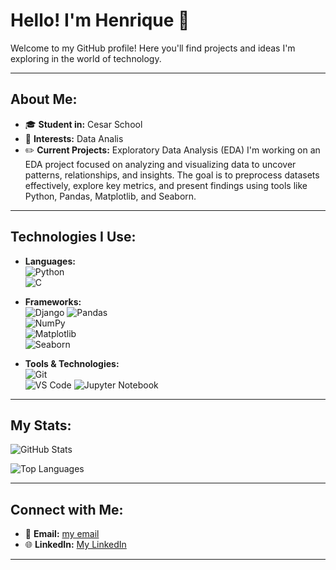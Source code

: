# Hello! I'm Henrique 👋

Welcome to my GitHub profile! Here you'll find projects and ideas I'm exploring in the world of technology.

---

## About Me:
- 🎓 **Student in:** Cesar School 
- 🚀 **Interests:** Data Analis
- ✏️ **Current Projects:** Exploratory Data Analysis (EDA)
I'm working on an EDA project focused on analyzing and visualizing data to uncover patterns, relationships, and insights. The goal is to preprocess datasets effectively, explore key metrics, and present findings using tools like Python, Pandas, Matplotlib, and Seaborn.

---

## Technologies I Use:
- **Languages:**  
  ![Python](https://img.shields.io/badge/-Python-3776AB?style=flat-square&logo=python&logoColor=white)  
  ![C](https://img.shields.io/badge/-C-A8B9CC?style=flat-square&logo=c&logoColor=white)  
  

- **Frameworks:**  
  ![Django](https://img.shields.io/badge/-Django-092E20?style=flat-square&logo=django&logoColor=white)
  ![Pandas](https://img.shields.io/badge/-Pandas-150458?style=flat-square&logo=pandas&logoColor=white)  
  ![NumPy](https://img.shields.io/badge/-NumPy-013243?style=flat-square&logo=numpy&logoColor=white)  
  ![Matplotlib](https://img.shields.io/badge/-Matplotlib-013243?style=flat-square&logo=&logoColor=white)  
  ![Seaborn](https://img.shields.io/badge/-Seaborn-3776AB?style=flat-square&logo=&logoColor=white)  

  
- **Tools & Technologies:**  
  ![Git](https://img.shields.io/badge/-Git-F05032?style=flat-square&logo=git&logoColor=white)  
  ![VS Code](https://img.shields.io/badge/-VS%20Code-007ACC?style=flat-square&logo=visual-studio-code&logoColor=white)
  ![Jupyter Notebook](https://img.shields.io/badge/-Jupyter-FA9441?style=flat-square&logo=jupyter&logoColor=white) 

---

## My Stats:
![GitHub Stats](https://github-readme-stats.vercel.app/api?username=fthenri&show_icons=true&theme=radical)

![Top Languages](https://github-readme-stats.vercel.app/api/top-langs/?username=fthenri&layout=compact&theme=radical)

---

## Connect with Me:
- 📧 **Email:** [my email](henritefile@gmail.com)  
- 🌐 **LinkedIn:** [My LinkedIn](https://www.linkedin.com/in/fthenri/)

---
